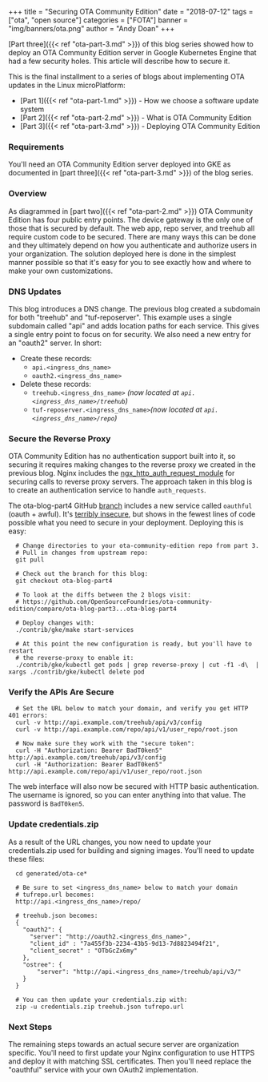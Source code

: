 +++
title = "Securing OTA Community Edition"
date = "2018-07-12"
tags = ["ota", "open source"]
categories = ["FOTA"]
banner = "img/banners/ota.png"
author = "Andy Doan"
+++

[Part three]({{< ref "ota-part-3.md" >}}) of this blog series showed how to
deploy an OTA Community Edition server in Google Kubernetes Engine that had
a few security holes. This article will describe how to secure it.
<!--more-->

This is the final installment to a series of blogs about implementing OTA
updates in the Linux microPlatform:

* [Part 1]({{< ref "ota-part-1.md" >}}) - How we choose a software update system
* [Part 2]({{< ref "ota-part-2.md" >}}) - What is OTA Community Edition
* [Part 3]({{< ref "ota-part-3.md" >}}) - Deploying OTA Community Edition

### Requirements

You'll need an OTA Community Edition server deployed into GKE as
documented in [part three]({{< ref "ota-part-3.md" >}}) of the blog series.

### Overview

As diagrammed in [part two]({{< ref "ota-part-2.md" >}}) OTA Community
Edition has four public entry points. The device gateway is the only
one of those that is secured by default. The web app, repo server, and
treehub all require custom code to be secured. There are many ways this
can be done and they ultimately depend on how you authenticate and
authorize users in your organization. The solution deployed here is done
in the simplest manner possible so that it's easy for you to see exactly
how and where to make your own customizations.

### DNS Updates
This blog introduces a DNS change. The previous blog created a subdomain
for both "treehub" and "tuf-reposerver". This example uses a single
subdomain called "api" and adds location paths for each service. This
gives a single entry point to focus on for security. We also need a new
entry for an "oauth2" server. In short:

  - Create these records:
    - `api.<ingress_dns_name>`
    - `oauth2.<ingress_dns_name>`
  - Delete these records:
    - `treehub.<ingress_dns_name>` *(now located at `api.<ingress_dns_name>/treehub`)*
    - `tuf-reposerver.<ingress_dns_name>`*(now located at `api.<ingress_dns_name>/repo`)*

### Secure the Reverse Proxy

OTA Community Edition has no authentication support built into it, so
securing it requires making changes to the reverse proxy we created in
the previous blog. Nginx includes the
[ngx_http_auth_request_module](http://nginx.org/en/docs/http/ngx_http_auth_request_module.html)
for securing calls to reverse proxy servers. The approach taken in this
blog is to create an authentication service to handle `auth_requests`.

The ota-blog-part4 GitHub
[branch](https://github.com/OpenSourceFoundries/ota-community-edition/tree/ota-blog-part4)
includes a new service called `oauthful` (oauth + awful). It's
[terribly insecure](https://github.com/OpenSourceFoundries/ota-community-edition/blob/ota-blog-part4/oauthful/app.py),
but shows in the fewest lines of code possible what you need to secure
in your deployment. Deploying this is easy:
~~~
  # Change directories to your ota-community-edition repo from part 3.
  # Pull in changes from upstream repo:
  git pull

  # Check out the branch for this blog:
  git checkout ota-blog-part4

  # To look at the diffs between the 2 blogs visit:
  # https://github.com/OpenSourceFoundries/ota-community-edition/compare/ota-blog-part3...ota-blog-part4

  # Deploy changes with:
  ./contrib/gke/make start-services

  # At this point the new configuration is ready, but you'll have to restart
  # the reverse-proxy to enable it:
  ./contrib/gke/kubectl get pods | grep reverse-proxy | cut -f1 -d\  | xargs ./contrib/gke/kubectl delete pod
~~~

### Verify the APIs Are Secure
~~~
  # Set the URL below to match your domain, and verify you get HTTP 401 errors:
  curl -v http://api.example.com/treehub/api/v3/config
  curl -v http://api.example.com/repo/api/v1/user_repo/root.json

  # Now make sure they work with the "secure token":
  curl -H "Authorization: Bearer BadT0ken5" http://api.example.com/treehub/api/v3/config
  curl -H "Authorization: Bearer BadT0ken5" http://api.example.com/repo/api/v1/user_repo/root.json
~~~

The web interface will also now be secured with HTTP basic authentication.
The username is ignored, so you can enter anything into that value. The
password is `BadT0ken5`.

### Update credentials.zip

As a result of the URL changes, you now need to update your credentials.zip
used for building and signing images. You'll need to update these files:
~~~
  cd generated/ota-ce*

  # Be sure to set <ingress_dns_name> below to match your domain
  # tufrepo.url becomes:
  http://api.<ingress_dns_name>/repo/

  # treehub.json becomes:
  {
    "oauth2": {
      "server": "http://oauth2.<ingress_dns_name>",
      "client_id" : "7a455f3b-2234-43b5-9d13-7d8823494f21",
      "client_secret" : "OTbGcZx6my"
    },
    "ostree": {
        "server": "http://api.<ingress_dns_name>/treehub/api/v3/"
    }
  }

  # You can then update your credentials.zip with:
  zip -u credentials.zip treehub.json tufrepo.url
~~~

### Next Steps

The remaining steps towards an actual secure server are organization
specific. You'll need to first update your Nginx configuration to use
HTTPS and deploy it with matching SSL certificates. Then you'll need
replace the "oauthful" service with your own OAuth2 implementation.

